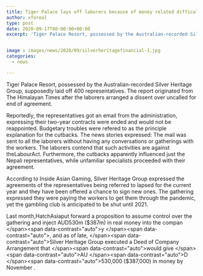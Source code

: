 ```yaml
---
title: Tiger Palace lays off laborers because of money related difficulties
author: xforeal 
type: post
date: 2020-09-17T00:00:00+00:00
excerpt: 'Tiger Palace Resort, possessed by the Australian-recorded Silver Heritage Group, supposedly laid off 400 employees '


image : images/news/2020/09/silverheritagefinancial-1.jpg
categories:
  - news

---
```

<span data-contrast="auto">Tiger Palace Resort, possessed by the Australian-recorded Silver Heritage Group, supposedly laid off 400 representatives. The report originated from The Himalayan Times after the laborers arranged a dissent over uncalled for end of agreement. </span><span data-ccp-props='{"134233117":true,"134233118":true,"201341983":0,"335559740":240}' />

<span data-contrast="auto">Reportedly, the representatives got an email from the administration, expressing their two-year contracts were ended and would not be reappointed. Budgetary troubles were refered to as the principle explanation for the cutbacks. The news stories expressed: The mail was sent to all the laborers without having any conversations or gatherings with the workers. The laborers contend that such activities are against theLabourAct. Furthermore, the cutbacks apparently influenced just the Nepali representatives, while unfamiliar specialists proceeded with their agreement. </span><span data-ccp-props='{"134233117":true,"134233118":true,"201341983":0,"335559740":240}' />

<span data-contrast="auto">According to Inside Asian Gaming, Silver Heritage Group expressed the agreements of the representatives being referred to lapsed for the current year and they have been offered a chance to sign new ones. The gathering expressed they were paying the workers to get them through the pandemic, yet the gambling club is anticipated to be shut until 2021. </span><span data-ccp-props='{"134233117":true,"134233118":true,"201341983":0,"335559740":240}' />

<span data-contrast="auto">Last month,HatchAsiaput forward a proposition to assume control over the gathering </span><span data-contrast="auto" /><span data-contrast="auto">and </span><span data-contrast="auto">inject AUD530m ($387m) in real money into the compan </span><span data-contrast="auto">y </span><span data-contrast="auto">, and as of late, </span><span data-contrast="auto">Silver Heritage Group executed a Deed of Company Arrangement that </span><span data-contrast="auto">would give </span><span data-contrast="auto">AU </span><span data-contrast="auto">D </span><span data-contrast="auto">530,000 ($387,000) </span><span data-contrast="auto">in money </span><span data-contrast="auto">by November </span><span data-contrast="auto">. </span><span data-ccp-props='{"134233117":true,"134233118":true,"201341983":0,"335559740":240}' />